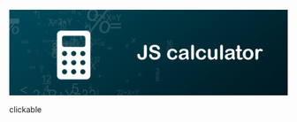 [![banner](https://raw.githubusercontent.com/khe4oyan/repo_banners/main/banners/js_calculator.png)](https://khe4oyan.github.io/calculator/)

clickable
